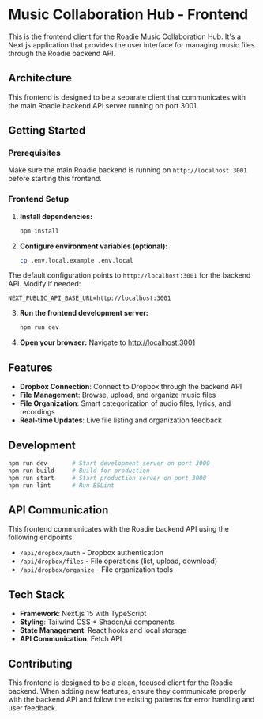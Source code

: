 # Music Collaboration Hub - Frontend

This is the frontend client for the Roadie Music Collaboration Hub. It's a Next.js application that provides the user interface for managing music files through the Roadie backend API.

## Architecture

This frontend is designed to be a separate client that communicates with the main Roadie backend API server running on port 3001.

## Getting Started

### Prerequisites

Make sure the main Roadie backend is running on `http://localhost:3001` before starting this frontend.

### Frontend Setup

1. **Install dependencies:**
   ```bash
   npm install
   ```

2. **Configure environment variables (optional):**
   ```bash
   cp .env.local.example .env.local
   ```
   
The default configuration points to `http://localhost:3001` for the backend API. Modify if needed:
```
NEXT_PUBLIC_API_BASE_URL=http://localhost:3001
   ```

3. **Run the frontend development server:**
   ```bash
   npm run dev
   ```

4. **Open your browser:**
   Navigate to [http://localhost:3001](http://localhost:3001)

## Features

- **Dropbox Connection**: Connect to Dropbox through the backend API
- **File Management**: Browse, upload, and organize music files
- **File Organization**: Smart categorization of audio files, lyrics, and recordings
- **Real-time Updates**: Live file listing and organization feedback

## Development

```bash
npm run dev       # Start development server on port 3000
npm run build     # Build for production
npm run start     # Start production server on port 3000
npm run lint      # Run ESLint
```

## API Communication

This frontend communicates with the Roadie backend API using the following endpoints:
- `/api/dropbox/auth` - Dropbox authentication
- `/api/dropbox/files` - File operations (list, upload, download)
- `/api/dropbox/organize` - File organization tools

## Tech Stack

- **Framework**: Next.js 15 with TypeScript
- **Styling**: Tailwind CSS + Shadcn/ui components
- **State Management**: React hooks and local storage
- **API Communication**: Fetch API

## Contributing

This frontend is designed to be a clean, focused client for the Roadie backend. When adding new features, ensure they communicate properly with the backend API and follow the existing patterns for error handling and user feedback.
